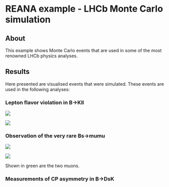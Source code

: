 # REANA example - LHCb Monte Carlo simulation

## About

This example shows Monte Carlo events that are used in some of the most renowned LHCb physics analyses.


## Results


Here presented are visualised events that were simulated.
These events are used in the following analyses:

### Lepton flavor violation in B->Kll

![](docs/b2kll1)


![](docs/b2kll2)

### Observation of the very rare Bs->mumu

![](docs/b2mumu)

![](docs/b2mumu2)

Shown in green are the two muons.

### Measurements of CP asymmetry in B->DsK



